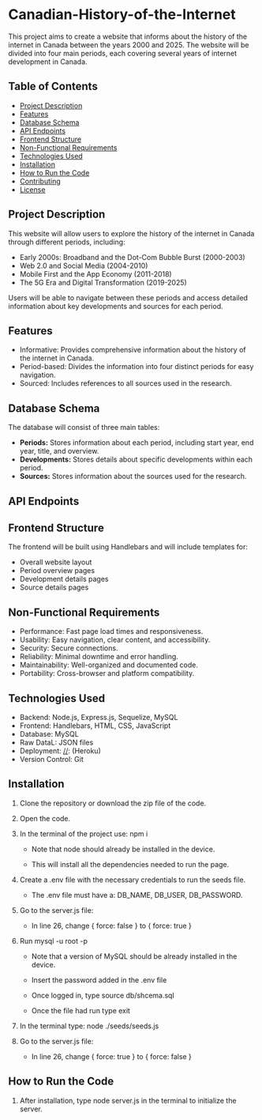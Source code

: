 # Canadian-History-of-the-Internet

This project aims to create a website that informs about the history of the internet in Canada between the years 2000 and 2025. The website will be divided into four main periods, each covering several years of internet development in Canada.

## Table of Contents

*   [Project Description](#project-description)
*   [Features](#features)
*   [Database Schema](#database-schema)
*   [API Endpoints](#api-endpoints)
*   [Frontend Structure](#frontend-structure)
*   [Non-Functional Requirements](#non-functional-requirements)
*   [Technologies Used](#technologies-used)
*   [Installation](#installation)
*   [How to Run the Code](#how-to-run-the-code)
*   [Contributing](#contributing)
*   [License](#license)

## Project Description

This website will allow users to explore the history of the internet in Canada through different periods, including:

*   Early 2000s: Broadband and the Dot-Com Bubble Burst (2000-2003)
*   Web 2.0 and Social Media (2004-2010)
*   Mobile First and the App Economy (2011-2018)
*   The 5G Era and Digital Transformation (2019-2025)

Users will be able to navigate between these periods and access detailed information about key developments and sources for each period.

## Features

*   Informative: Provides comprehensive information about the history of the internet in Canada.
*   Period-based: Divides the information into four distinct periods for easy navigation.
*   Sourced: Includes references to all sources used in the research.

## Database Schema

The database will consist of three main tables:

*   **Periods:** Stores information about each period, including start year, end year, title, and overview.
*   **Developments:** Stores details about specific developments within each period.
*   **Sources:** Stores information about the sources used for the research.

## API Endpoints

[//]: # (API endpoints will be documented here. Example: /periods, /periods/:id, /developments, /sources)

## Frontend Structure

The frontend will be built using Handlebars and will include templates for:

*   Overall website layout
*   Period overview pages
*   Development details pages
*   Source details pages

## Non-Functional Requirements

*   Performance: Fast page load times and responsiveness.
*   Usability: Easy navigation, clear content, and accessibility.
*   Security: Secure connections.
*   Reliability: Minimal downtime and error handling.
*   Maintainability: Well-organized and documented code.
*   Portability: Cross-browser and platform compatibility.

## Technologies Used

*   Backend: Node.js, Express.js, Sequelize, MySQL
*   Frontend: Handlebars, HTML, CSS, JavaScript
*   Database: MySQL
*   Raw DataL: JSON files
*   Deployment: [//]: (Heroku)
*   Version Control: Git

## Installation

[//]: # (Instructions on how to install the project dependencies.)

1. Clone the repository or download the zip file of the code. 

2. Open the code.

3. In the terminal of the project use: npm i

    * Note that node should already be installed in the device.

    * This will install all the dependencies needed to run the page.

4. Create a .env file with the necessary credentials to run the seeds file.

    * The .env file must have a: DB_NAME, DB_USER, DB_PASSWORD.

5. Go to the server.js file:

    * In line 26, change { force: false } to { force: true }

6. Run mysql -u root -p

    * Note that a version of MySQL should be already installed in the device.

    * Insert the password added in the .env file

    * Once logged in, type source db/shcema.sql

    * Once the file had run type exit

7. In the terminal type: node ./seeds/seeds.js

8. Go to the server.js file:

    * In line 26, change { force: true } to { force: false }

## How to Run the Code

[//]: # (Instructions on how to run the project locally.)

1. After installation, type node server.js in the terminal to initialize the server.
